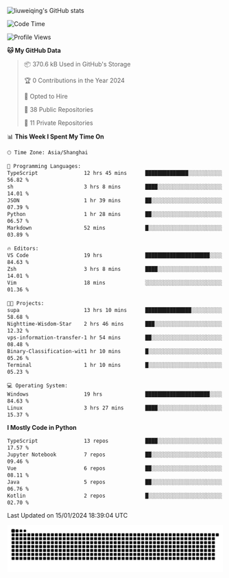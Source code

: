 ![liuweiqing's GitHub stats](https://github-readme-stats.vercel.app/api?username=14790897&show_icons=true&locale=cn&include_all_commits=true&count_private=true)

<!--START_SECTION:waka-->
![Code Time](http://img.shields.io/badge/Code%20Time-638%20hrs%2059%20mins-blue)

![Profile Views](http://img.shields.io/badge/Profile%20Views-42-blue)

**🐱 My GitHub Data** 

> 📦 370.6 kB Used in GitHub's Storage 
 > 
> 🏆 0 Contributions in the Year 2024
 > 
> 💼 Opted to Hire
 > 
> 📜 38 Public Repositories 
 > 
> 🔑 11 Private Repositories 
 > 
📊 **This Week I Spent My Time On** 

```text
🕑︎ Time Zone: Asia/Shanghai

💬 Programming Languages: 
TypeScript               12 hrs 45 mins      ██████████████░░░░░░░░░░░   56.82 % 
sh                       3 hrs 8 mins        ████░░░░░░░░░░░░░░░░░░░░░   14.01 % 
JSON                     1 hr 39 mins        ██░░░░░░░░░░░░░░░░░░░░░░░   07.39 % 
Python                   1 hr 28 mins        ██░░░░░░░░░░░░░░░░░░░░░░░   06.57 % 
Markdown                 52 mins             █░░░░░░░░░░░░░░░░░░░░░░░░   03.89 % 

🔥 Editors: 
VS Code                  19 hrs              █████████████████████░░░░   84.63 % 
Zsh                      3 hrs 8 mins        ████░░░░░░░░░░░░░░░░░░░░░   14.01 % 
Vim                      18 mins             ░░░░░░░░░░░░░░░░░░░░░░░░░   01.36 % 

🐱‍💻 Projects: 
supa                     13 hrs 10 mins      ███████████████░░░░░░░░░░   58.68 % 
Nighttime-Wisdom-Star    2 hrs 46 mins       ███░░░░░░░░░░░░░░░░░░░░░░   12.32 % 
vps-information-transfer-1 hr 54 mins        ██░░░░░░░░░░░░░░░░░░░░░░░   08.48 % 
Binary-Classification-wit1 hr 10 mins        █░░░░░░░░░░░░░░░░░░░░░░░░   05.26 % 
Terminal                 1 hr 10 mins        █░░░░░░░░░░░░░░░░░░░░░░░░   05.23 % 

💻 Operating System: 
Windows                  19 hrs              █████████████████████░░░░   84.63 % 
Linux                    3 hrs 27 mins       ████░░░░░░░░░░░░░░░░░░░░░   15.37 % 
```

**I Mostly Code in Python** 

```text
TypeScript               13 repos            ████░░░░░░░░░░░░░░░░░░░░░   17.57 % 
Jupyter Notebook         7 repos             ██░░░░░░░░░░░░░░░░░░░░░░░   09.46 % 
Vue                      6 repos             ██░░░░░░░░░░░░░░░░░░░░░░░   08.11 % 
Java                     5 repos             ██░░░░░░░░░░░░░░░░░░░░░░░   06.76 % 
Kotlin                   2 repos             █░░░░░░░░░░░░░░░░░░░░░░░░   02.70 % 
```




 Last Updated on 15/01/2024 18:39:04 UTC
<!--END_SECTION:waka-->

<picture>
  <source media="(prefers-color-scheme: dark)" srcset="https://raw.githubusercontent.com/14790897/14790897/output/github-contribution-grid-snake-dark.svg" />
  <source media="(prefers-color-scheme: light)" srcset="https://raw.githubusercontent.com/14790897/14790897/output/github-contribution-grid-snake.svg" />
  <img alt="github-snake" src="https://raw.githubusercontent.com/14790897/14790897/output/github-contribution-grid-snake.svg" />
</picture>
